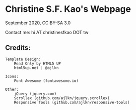 # Christine S.F. Kao's Webpage
September 2020, CC BY-SA 3.0

Contact me: hi AT christinesfkao DOT tw

## Credits:

	Template Design:
		Read Only by HTML5 UP
		html5up.net | @ajlkn

	Icons:
		Font Awesome (fontawesome.io)

	Other:
		jQuery (jquery.com)
		Scrollex (github.com/ajlkn/jquery.scrollex)
		Responsive Tools (github.com/ajlkn/responsive-tools)